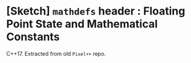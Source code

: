# [Sketch] `mathdefs` header : Floating Point State and Mathematical Constants
C++17. Extracted from old `Pixel++` repo.